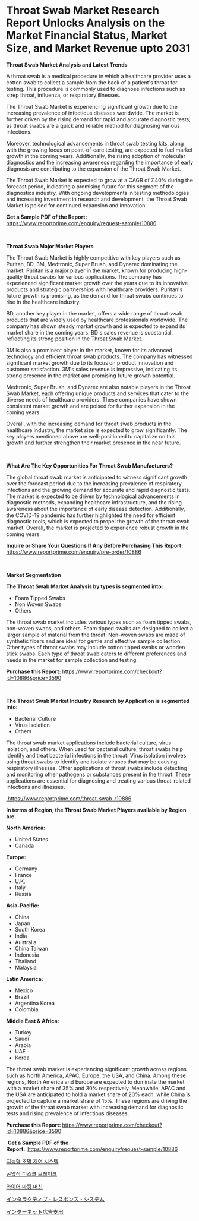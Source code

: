 <p><h1>Throat Swab Market Research Report Unlocks Analysis on the Market Financial Status, Market Size, and Market Revenue upto 2031</h1></p><p><strong>Throat Swab Market Analysis and Latest Trends</strong></p>
<p><p>A throat swab is a medical procedure in which a healthcare provider uses a cotton swab to collect a sample from the back of a patient's throat for testing. This procedure is commonly used to diagnose infections such as strep throat, influenza, or respiratory illnesses.</p><p>The Throat Swab Market is experiencing significant growth due to the increasing prevalence of infectious diseases worldwide. The market is further driven by the rising demand for rapid and accurate diagnostic tests, as throat swabs are a quick and reliable method for diagnosing various infections.</p><p>Moreover, technological advancements in throat swab testing kits, along with the growing focus on point-of-care testing, are expected to fuel market growth in the coming years. Additionally, the rising adoption of molecular diagnostics and the increasing awareness regarding the importance of early diagnosis are contributing to the expansion of the Throat Swab Market.</p><p>The Throat Swab Market is expected to grow at a CAGR of 7.40% during the forecast period, indicating a promising future for this segment of the diagnostics industry. With ongoing developments in testing methodologies and increasing investment in research and development, the Throat Swab Market is poised for continued expansion and innovation.</p></p>
<p><strong>Get a Sample PDF of the Report:&nbsp;</strong> <a href="https://www.reportprime.com/enquiry/request-sample/10886">https://www.reportprime.com/enquiry/request-sample/10886</a></p>
<p>&nbsp;</p>
<p><strong>Throat Swab Major Market Players</strong></p>
<p><p>The Throat Swab Market is highly competitive with key players such as Puritan, BD, 3M, Medtronic, Super Brush, and Dynarex dominating the market. Puritan is a major player in the market, known for producing high-quality throat swabs for various applications. The company has experienced significant market growth over the years due to its innovative products and strategic partnerships with healthcare providers. Puritan's future growth is promising, as the demand for throat swabs continues to rise in the healthcare industry.</p><p>BD, another key player in the market, offers a wide range of throat swab products that are widely used by healthcare professionals worldwide. The company has shown steady market growth and is expected to expand its market share in the coming years. BD's sales revenue is substantial, reflecting its strong position in the Throat Swab Market.</p><p>3M is also a prominent player in the market, known for its advanced technology and efficient throat swab products. The company has witnessed significant market growth due to its focus on product innovation and customer satisfaction. 3M's sales revenue is impressive, indicating its strong presence in the market and promising future growth potential.</p><p>Medtronic, Super Brush, and Dynarex are also notable players in the Throat Swab Market, each offering unique products and services that cater to the diverse needs of healthcare providers. These companies have shown consistent market growth and are poised for further expansion in the coming years.</p><p>Overall, with the increasing demand for throat swab products in the healthcare industry, the market size is expected to grow significantly. The key players mentioned above are well-positioned to capitalize on this growth and further strengthen their market presence in the near future.</p></p>
<p>&nbsp;</p>
<p><strong>What Are The Key Opportunities For Throat Swab Manufacturers?</strong></p>
<p><p>The global throat swab market is anticipated to witness significant growth over the forecast period due to the increasing prevalence of respiratory infections and the growing demand for accurate and rapid diagnostic tests. The market is expected to be driven by technological advancements in diagnostic methods, expanding healthcare infrastructure, and the rising awareness about the importance of early disease detection. Additionally, the COVID-19 pandemic has further highlighted the need for efficient diagnostic tools, which is expected to propel the growth of the throat swab market. Overall, the market is projected to experience robust growth in the coming years.</p></p>
<p><strong>Inquire or Share Your Questions If Any Before Purchasing This Report:</strong> <a href="https://www.reportprime.com/enquiry/pre-order/10886">https://www.reportprime.com/enquiry/pre-order/10886</a></p>
<p>&nbsp;</p>
<p><strong>Market Segmentation</strong></p>
<p><strong>The Throat Swab Market Analysis by types is segmented into:</strong></p>
<p><ul><li>Foam Tipped Swabs</li><li>Non Woven Swabs</li><li>Others</li></ul></p>
<p><p>The throat swab market includes various types such as foam tipped swabs, non-woven swabs, and others. Foam tipped swabs are designed to collect a larger sample of material from the throat. Non-woven swabs are made of synthetic fibers and are ideal for gentle and effective sample collection. Other types of throat swabs may include cotton tipped swabs or wooden stick swabs. Each type of throat swab caters to different preferences and needs in the market for sample collection and testing.</p></p>
<p><strong>Purchase this Report:&nbsp;</strong><a href="https://www.reportprime.com/checkout?id=10886&price=3590">https://www.reportprime.com/checkout?id=10886&price=3590</a></p>
<p>&nbsp;</p>
<p><strong>The Throat Swab Market Industry Research by Application is segmented into:</strong></p>
<p><ul><li>Bacterial Culture</li><li>Virus Isolation</li><li>Others</li></ul></p>
<p><p>The throat swab market applications include bacterial culture, virus isolation, and others. When used for bacterial culture, throat swabs help identify and treat bacterial infections in the throat. Virus isolation involves using throat swabs to identify and isolate viruses that may be causing respiratory illnesses. Other applications of throat swabs include detecting and monitoring other pathogens or substances present in the throat. These applications are essential for diagnosing and treating various throat-related infections and illnesses.</p></p>
<p><a href="https://www.reportprime.com/throat-swab-r10886">&nbsp;https://www.reportprime.com/throat-swab-r10886</a></p>
<p><strong>In terms of Region, the Throat Swab Market Players available by Region are:</strong></p>
<p>
    <p> <strong> North America: </strong>
        <ul>
            <li>United States</li>
            <li>Canada</li>
        </ul>
        </p> 
    <p> <strong> Europe: </strong>
        <ul>
            <li>Germany</li>
            <li>France</li>
            <li>U.K.</li>
            <li>Italy</li>
            <li>Russia</li>
        </ul>
        </p> 
    <p> <strong> Asia-Pacific: </strong>
        <ul>
            <li>China</li>
            <li>Japan</li>
            <li>South Korea</li>
            <li>India</li>
            <li>Australia</li>
            <li>China Taiwan</li>
            <li>Indonesia</li>
            <li>Thailand</li>
            <li>Malaysia</li>
        </ul>
        </p> 
    <p> <strong> Latin America: </strong>
        <ul>
            <li>Mexico</li>
            <li>Brazil</li>
            <li>Argentina Korea</li>
            <li>Colombia</li>
        </ul>
        </p> 
    <p> <strong> Middle East & Africa: </strong>
        <ul>
            <li>Turkey</li>
            <li>Saudi</li>
            <li>Arabia</li>
            <li>UAE</li>
            <li>Korea</li>
        </ul>
    </p>
    </p>
<p><p>The throat swab market is experiencing significant growth across regions such as North America, APAC, Europe, the USA, and China. Among these regions, North America and Europe are expected to dominate the market with a market share of 35% and 30% respectively. Meanwhile, APAC and the USA are anticipated to hold a market share of 20% each, while China is projected to capture a market share of 15%. These regions are driving the growth of the throat swab market with increasing demand for diagnostic tests and rising prevalence of infectious diseases.</p></p>
<p><strong>Purchase this Report: </strong><a href="https://www.reportprime.com/checkout?id=10886&price=3590">https://www.reportprime.com/checkout?id=10886&price=3590</a></p>
<p>&nbsp;<strong>Get a Sample PDF of the Report:&nbsp;&nbsp;</strong><a href="https://www.reportprime.com/enquiry/request-sample/10886">https://www.reportprime.com/enquiry/request-sample/10886</a></p>
<p><strong></strong></p>
<p><p><a href="https://medium.com/@leeanford76845djf/%EC%A7%80%EB%8A%A5%ED%98%95-%EC%A1%B0%EB%AA%85-%EC%A0%9C%EC%96%B4-%EC%8B%9C%EC%8A%A4%ED%85%9C-%EC%8B%9C%EC%9E%A5-%EB%B3%B4%EA%B3%A0%EC%84%9C%EB%8A%94-%EC%9D%B4-%EC%8B%9C%EC%9E%A5%EC%9D%98-%EC%B5%9C%EC%8B%A0-%ED%8A%B8%EB%A0%8C%EB%93%9C%EC%99%80-%EC%84%B1%EC%9E%A5-%EA%B8%B0%ED%9A%8C%EB%A5%BC-%EB%B3%B4%EC%97%AC%EC%A4%8D%EB%8B%88%EB%8B%A4-3cf54bfbb671">지능형 조명 제어 시스템</a></p><p><a href="https://github.com/vss5505pa7z1p/Market-Research-Report-List-2/blob/main/115229974687.md">공압식 디스크 브레이크</a></p><p><a href="https://github.com/FelipeGrrady654556/Market-Research-Report-List-1/blob/main/975264074688.md">와이어 마킹 머신</a></p><p><a href="https://github.com/nemesis2824/Market-Research-Report-List-1/blob/main/658828079929.md">インタラクティブ・レスポンス・システム</a></p><p><a href="https://github.com/CieloStamm/Market-Research-Report-List-1/blob/main/768287779930.md">インターネット広告支出</a></p></p>
